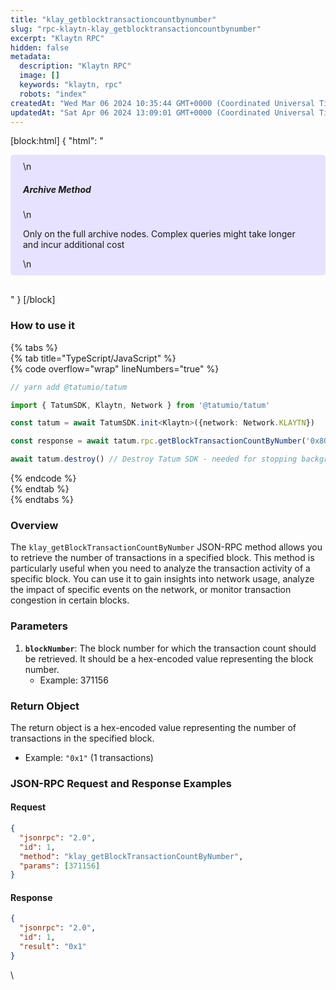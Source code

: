 ```yaml
---
title: "klay_getblocktransactioncountbynumber"
slug: "rpc-klaytn-klay_getblocktransactioncountbynumber"
excerpt: "Klaytn RPC"
hidden: false
metadata: 
  description: "Klaytn RPC"
  image: []
  keywords: "klaytn, rpc"
  robots: "index"
createdAt: "Wed Mar 06 2024 10:35:44 GMT+0000 (Coordinated Universal Time)"
updatedAt: "Sat Apr 06 2024 13:09:01 GMT+0000 (Coordinated Universal Time)"
---
```

[block:html]
{
  "html": "<div style="padding: 10px 20px; border-radius: 5px; background-color: #e6e2ff; margin: 0 0 30px 0;">\n  <h5>Archive Method</h5>\n  <p>Only on the full archive nodes. Complex queries might take longer and incur additional cost</p>\n</div>"
}
[/block]


### How to use it

{% tabs %}  
{% tab title="TypeScript/JavaScript" %}  
{% code overflow="wrap" lineNumbers="true" %}

```typescript
// yarn add @tatumio/tatum

import { TatumSDK, Klaytn, Network } from '@tatumio/tatum'

const tatum = await TatumSDK.init<Klaytn>({network: Network.KLAYTN})

const response = await tatum.rpc.getBlockTransactionCountByNumber('0x80F8C7A')

await tatum.destroy() // Destroy Tatum SDK - needed for stopping background jobs
```

{% endcode %}  
{% endtab %}  
{% endtabs %}

### Overview

The `klay_getBlockTransactionCountByNumber` JSON-RPC method allows you to retrieve the number of transactions in a specified block. This method is particularly useful when you need to analyze the transaction activity of a specific block. You can use it to gain insights into network usage, analyze the impact of specific events on the network, or monitor transaction congestion in certain blocks.

### Parameters

1. **`blockNumber`**: The block number for which the transaction count should be retrieved. It should be a hex-encoded value representing the block number.
   - Example: 371156

### Return Object

The return object is a hex-encoded value representing the number of transactions in the specified block.

- Example: `"0x1"` (1 transactions)

### JSON-RPC Request and Response Examples

#### Request

```json
{
  "jsonrpc": "2.0",
  "id": 1,
  "method": "klay_getBlockTransactionCountByNumber",
  "params": [371156]
}
```

#### Response

```json
{
  "jsonrpc": "2.0",
  "id": 1,
  "result": "0x1"
}
```

\\
